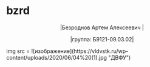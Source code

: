 # bzrd
<head>
<p align="center"> |Безроднов Артем Алексеевич |</p>
<p align="center"> |группа: Б9121-09.03.02| </p>
</head>
  <body>
<a href="about.html"> </a>
img src = <a href="image.html"></a>
 ![изображение](https://vldvstk.ru/wp-content/uploads/2020/06/04%20(1).jpg "ДВФУ")
  </body>
